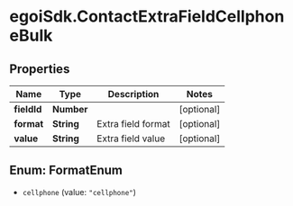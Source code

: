 # egoiSdk.ContactExtraFieldCellphoneBulk

## Properties
Name | Type | Description | Notes
------------ | ------------- | ------------- | -------------
**fieldId** | **Number** |  | [optional] 
**format** | **String** | Extra field format | [optional] 
**value** | **String** | Extra field value | [optional] 


<a name="FormatEnum"></a>
## Enum: FormatEnum


* `cellphone` (value: `"cellphone"`)




